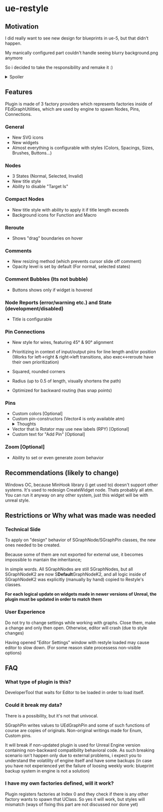 # ue-restyle
## Motivation
I did really want to see new design for blueprints in ue-5, but that didn't happen. 

My manically configured part couldn't handle seeing blurry background.png anymore  

So i decided to take the responsibility and remake it :) 
<details>
  <summary>Spoiler</summary>
  It took a half of a year lmao 
</details> 


## Features
Plugin is made of 3 factory providers which represents factories inside of FEdGraphUtilities, which are used by engine to spawn Nodes, Pins, Connections.

### General
- New SVG icons
- New widgets
- Almost everything is configurable with styles (Colors, Spacings, Sizes, Brushes, Buttons...)

### Nodes
- 3 States (Normal, Selected, Invalid)
- New title style 
- Ability to disable "Target Is"

### Compact Nodes
- New title style with ability to apply it if title length exceeds <n>
- Background icons for Function and Macro

### Reroute
- Shows "drag" boundaries on hover

### Comments
- New resizing method (which prevents cursor slide off comment)
- Opacity level is set by default (For normal, selected states)

### Comment Bubbles (Its not bubble)
- Buttons shows only if widget is hovered

### Node Reports (error/warning etc.) and State (development/disabled)
- Title is configurable

### Pin Connections
- New style for wires, featuring 45° & 90° alignment
- Prioritizing in context of input/output pins for line length and/or position 
(Works for left->right & right->left transitions, also exec<->reroute have their own prioritization)

- Squared, rounded corners
- Radius (up to 0.5 of length, visually shortens the path)
- Optimized for backward routing (has snap points)

### Pins
- Custom colors [Optional]
- Custom pin-constructors (Vector4 is only available atm)
  <details>
  <summary>Thoughts</summary>
    Maybe having pin constructors for structures with short constructors isn't that bad
  </details> 
- Vector that is Rotator may use new labels (RPY) [Optional]
- Custom text for "Add Pin" [Optional]
### Zoom [Optional]
- Ability to set or even generate zoom behavior

## Recommendations (likely to change)
Windows OC, because MinHook library (i get used to) doesn't support other systems. It's used to redesign CreateWidget node. Thats probably all atm.
You can run it anyway on any other system, just this widget will be with unreal style.


## Restrictions or Why what was made was needed

### Technical Side
To apply on "design" behavior of SGraphNode/SGraphPin classes, the new ones needed to be created.

Because some of them are not exported for external use, it becomes impossible to mantain the inheritance;

In simple words. All SGraphNodes are still SGraphNodes, but all SGraphNodeK2 are now S**Default**GraphNodeK2, 
and all logic inside of SGraphNodeK2 was explicitly (manually by hand) copied to Restyle's classes.

**For each logical update on widgets made in newer versions of Unreal, the plugin must be updated in order to match them**

### User Experience
Do not try to change settings while working with graphs. Close them, make a change and only then open. 
Otherwise, editor will crash (due to style changes)

Having opened "Editor Settings" window with restyle loaded may cause editor to slow down. (For some reason slate processess non-visible options) 
 

## FAQ
### **What type of plugin is this?**
DeveloperTool that waits for Editor to be loaded in order to load itself.

### **Could it break my data?** 
There is a possibility, but it's not that univocal. 

SGraphPin writes values to UEdGraphPin and some of such functions of course are copies of originals. Non-original writings made for Enum, Custom pins. 

It will break if non-updated plugin is used for Unreal Engine version containing non-backward compatibility behavioral code.
As such breaking scenario isn't happen only due to external problems, i expect you to understand the volatility of engine itself and have some backups 
(in case you have not experienced yet the failure of loosing weekly work: blueprint backup system in engine is not a solution) 

### **I have my own factories defined, will it work?**
Plugin registers factories at Index 0 and they check if there is any other factory wants to spawn that UClass. 
So yes it will work, but styles will mismatch (ways of fixing this part are not discussed nor done yet)
